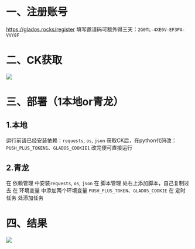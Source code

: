 # 一、注册账号
https://glados.rocks/register
填写邀请码可额外得三天：`2G0TL-4XE0V-EF3PA-VVY8F	`

# 二、CK获取
![](http://xmss.byethost18.com/imgs/2023/02/516487c271b00b39.png)

# 三、部署（1本地or青龙）
## 1.本地
运行前请已经安装依赖：`requests`, `os`, `json`
获取CK后，在python代码改：`PUSH_PLUS_TOKEN1`、`GLADOS_COOKIE1`
改完便可直接运行
## 2.青龙
在 依赖管理 中安装`requests`, `os`, `json`
在 脚本管理 处右上添加脚本，自己复制过去
在 环境变量 中添加两个环境变量 `PUSH_PLUS_TOKEN`、`GLADOS_COOKIE`
在 定时任务 处添加任务

# 四、结果
![](http://xmss.byethost18.com/imgs/2023/02/b8f33370b24949a0.png)
